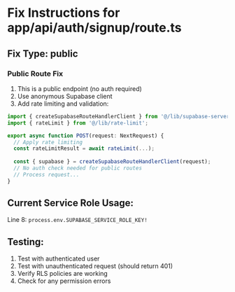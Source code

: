 # Fix Instructions for app/api/auth/signup/route.ts

## Fix Type: public

### Public Route Fix

1. This is a public endpoint (no auth required)
2. Use anonymous Supabase client
3. Add rate limiting and validation:

```typescript
import { createSupabaseRouteHandlerClient } from '@/lib/supabase-server';
import { rateLimit } from '@/lib/rate-limit';

export async function POST(request: NextRequest) {
  // Apply rate limiting
  const rateLimitResult = await rateLimit(...);
  
  const { supabase } = createSupabaseRouteHandlerClient(request);
  // No auth check needed for public routes
  // Process request...
}
```

## Current Service Role Usage:

Line 8: `process.env.SUPABASE_SERVICE_ROLE_KEY!`

## Testing:

1. Test with authenticated user
2. Test with unauthenticated request (should return 401)
3. Verify RLS policies are working
4. Check for any permission errors
